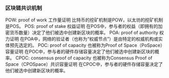 ### 区块链共识机制

POW: proof of work 工作量证明 比特币的挖矿机制是POW，以太坊的挖矿机制是POS。
POS: proof of stake 权益证明 在POS中，参与者的权益（即拥有的加密货币数量）决定了他们被选中创建新区块的概率。
POA: proof of authority 权力证明 在POA中，网络的验证者（也称为“权威节点”）是由特定的权威机构或实体预先选定的。
POC: proof of capacity 也被称为Proof of Space（PoSpace）容量证明 在POC中，参与者的硬件存储容量决定了他们被选中创建新区块的概率。
CPOC: consensus proof of capacity 也被称为Consensus Proof of Space（CPOSpace）共识容量证明 在CPOC中，参与者的硬件存储容量决定了他们被选中创建新区块的概率。